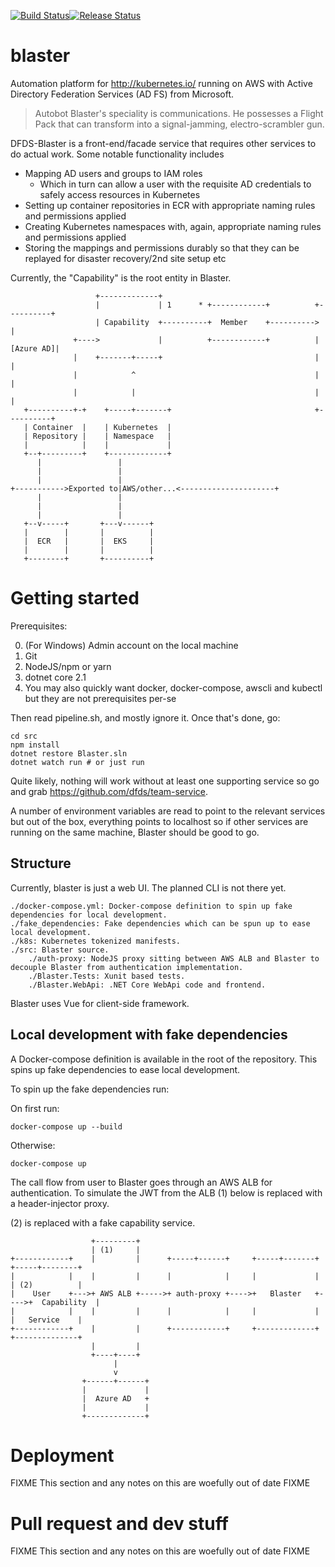 [![Build Status](https://dfds.visualstudio.com/DevelopmentExcellence/_apis/build/status/Blaster-CI?branch=master)](https://dfds.visualstudio.com/DevelopmentExcellence/_build/latest?definitionId=803&branch=master)[![Release Status](https://dfds.vsrm.visualstudio.com/_apis/public/Release/badge/ace5e409-c242-4356-93f4-23c53a3dc87b/14/18)](https://dfds.visualstudio.com/DevelopmentExcellence/_build/latest?definitionId=803&branch=master)

# blaster
Automation platform for http://kubernetes.io/ running on AWS with Active Directory Federation Services (AD FS) from Microsoft.

> Autobot Blaster's speciality is communications. He possesses a Flight Pack that can transform into a signal-jamming, electro-scrambler gun.

DFDS-Blaster is a front-end/facade service that requires other services to do actual work. Some notable functionality includes

- Mapping AD users and groups to IAM roles
  - Which in turn can allow a user with the requisite AD credentials to safely access resources in Kubernetes
- Setting up container repositories in ECR with appropriate naming rules and permissions applied
- Creating Kubernetes namespaces with, again, appropriate naming rules and permissions applied
- Storing the mappings and permissions durably so that they can be replayed for disaster recovery/2nd site setup etc

Currently, the "Capability" is the root entity in Blaster. 

```ascii
                   +-------------+
                   |             | 1      * +------------+          +----------+
                   | Capability  +----------+  Member    +---------->          |
              +---->             |          +------------+          |[Azure AD]|
              |    +-------+-----+                                  |          |
              |            ^                                        |          |
              |            |                                        |          |
   +----------+-+    +-----+-------+                                +----------+
   | Container  |    | Kubernetes  |
   | Repository |    | Namespace   |
   |            |    |             |
   +--+---------+    +-------------+
      |                 | 
      |                 |
      |                 |
+----------->Exported to|AWS/other...<---------------------+
      |                 |
      |                 |
      |                 |
   +--v-----+       +---v------+
   |        |       |          |
   |  ECR   |       |  EKS     |
   |        |       |          |
   +--------+       +----------+
```

# Getting started
Prerequisites:

0. (For Windows) Admin account on the local machine
1. Git
2. NodeJS/npm or yarn
5. dotnet core 2.1
6. You may also quickly want docker, docker-compose, awscli and kubectl but they are not prerequisites per-se

Then read pipeline.sh, and mostly ignore it. Once that's done, go:

```
cd src
npm install
dotnet restore Blaster.sln
dotnet watch run # or just run
```

Quite likely, nothing will work without at least one supporting service so go and grab https://github.com/dfds/team-service.

A number of environment variables are read to point to the relevant services but out of the box, everything points to localhost so if other services are running on the same machine, Blaster should be good to go.

## Structure
Currently, blaster is just a web UI. The planned CLI is not there yet.

    ./docker-compose.yml: Docker-compose definition to spin up fake dependencies for local development.
    ./fake_dependencies: Fake dependencies which can be spun up to ease local development.
    ./k8s: Kubernetes tokenized manifests.
    ./src: Blaster source.
        ./auth-proxy: NodeJS proxy sitting between AWS ALB and Blaster to decouple Blaster from authentication implementation.
        ./Blaster.Tests: Xunit based tests.
        ./Blaster.WebApi: .NET Core WebApi code and frontend.

Blaster uses Vue for client-side framework.

## Local development with fake dependencies
A Docker-compose definition is available in the root of the repository. This spins up fake dependencies to ease local development.

To spin up the fake dependencies run:

On first run:
```
docker-compose up --build
```
Otherwise:
```
docker-compose up
```
The call flow from user to Blaster goes through an AWS ALB for authentication. To simulate the JWT from the ALB (1) below is replaced with a header-injector proxy.
 
(2) is replaced with a fake capability service.

```ascii
                  +---------+
                  | (1)     |
+------------+    |         |      +-----+------+     +-----+-------+     +-----+--------+
|            |    |         |      |            |     |             |     | (2)          |
|    User    +--->+ AWS ALB +----->+ auth-proxy +---->+   Blaster   +---->+  Capability  |
|            |    |         |      |            |     |             |     |   Service    |
+------------+    |         |      +------------+     +-------------+     +--------------+
                  |         |
                  +----+----+
                       |
                       v
                +------+------+
                |             |
                |  Azure AD   +
                |             |
                +-------------+
```

# Deployment
FIXME This section and any notes on this are woefully out of date FIXME


# Pull request and dev stuff
FIXME This section and any notes on this are woefully out of date FIXME
